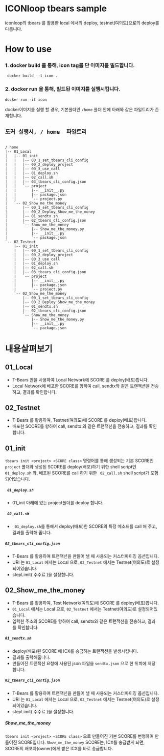 
# ICONloop tbears sample

iconloop의 tbears 를 활용한 local 에서의 deploy, testnet(여의도)으로의 deploy를 다룹니다.

# How to use
 
### 1. docker build 를 통해, icon tag를 단 이미지를 빌드합니다. 

 ``` docker build --t icon .```
 


### 2. docker run 을 통해, 빌드된 이미지를 실행시킵니다. 

 ``` docker run -it icon ```
 

docker이미지를 실행 할 경우, 기본폴더인 ``` /home ```  폴더 안에 아래와 같은 파일트리가 존재합니다. 


## `도커 실행시, / home  파일트리` 

``` 

/ home
|-- 01_Local
|   |-- 01_init
|   |   |-- 00_1_set_tbears_cli_config
|   |   |-- 00_2_deploy_project
|   |   |-- 00_3_use_call
|   |   |-- 01_deploy.sh
|   |   |-- 02_call.sh
|   |   |-- 03_tbears_cli_config.json
|   |   `-- project
|   |       |-- __init__.py
|   |       |-- package.json
|   |       `-- project.py
|   `-- 02_Show_me_the_money
|       |-- 00_1_set_tbears_cli_config
|       |-- 00_2_Deploy_Show_me_the_money
|       |-- 01_sendtx.sh
|       |-- 02_tbears_cli_config.json
|       `-- Show_me_the_money
|           |-- Show_me_the_money.py
|           |-- __init__.py
|           `-- package.json
`-- 02_Testnet
    |-- 01_init
    |   |-- 00_1_set_tbears_cli_config
    |   |-- 00_2_deploy_project
    |   |-- 00_3_use_call
    |   |-- 01_deploy.sh
    |   |-- 02_call.sh
    |   |-- 03_tbears_cli_config.json
    |   `-- project
    |       |-- __init__.py
    |       |-- package.json
    |       `-- project.py
    `-- 02_Show_me_the_money
        |-- 00_1_set_tbears_cli_config
        |-- 00_2_Deploy_Show_me_the_money
        |-- 01_sendtx.sh
        |-- 02_tbears_cli_config.json
        `-- Show_me_the_money
            |-- Show_me_the_money.py
            |-- __init__.py
            `-- package.json
 ```



# 내용살펴보기 

## 01_Local 

* T-Bears 만을 사용하여 Local Network에 SCORE 를 deploy(배포)합니다.
* Local Network에 배포한 SCORE를 향하여 call, sendtx와 같은 트랜잭션을 전송하고, 결과를 확인합니다. 

## 02_Testnet

* T-Bears 를 활용하여, Testnet(여의도)에 SCORE 를 deploy(배포)합니다. 
* 배포한 SCORE를 향하여 call, sendtx 와 같은 트랜잭션을 전송하고, 결과를 확인합니다. 

## 01_init 

``` tbears init <project> <SCORE class> ``` 명령어를 통해 생성되는 기본 SCORE인 ``` project ``` 폴더와 생성된 SCORE를 deploy(배포)하기 위한 shell script인 ``` 01_deploy.sh``` 와, 배포된 SCORE를 call 하기 위한  ``` 02_call.sh``` shell script가 포함되어있습니다.


##### ``` 01_deploy.sh```
- 01_init 아래에 있는 project폴더를 deploy 합니다.

##### ``` 02_call.sh```
- ``` 01_deploy.sh```를 통해서 deploy(배포)한 SCORE의 특정 메소드를 call 해 주고, 결과를 출력해 줍니다.

##### ``` 02_tbears_cli_config.json ```
- T-Bears 를 활용하여 트랜잭션을 만들어 낼 때 사용되는 커스터마이징 옵션입니다.
- URI 는 ``` 01_Local ``` 에서는 Local 으로, ``` 02_Testnet ``` 에서는 Testnet(여의도)로 설정되어있습니다. 
- stepLimit( 수수료 )을 설정합니다.

## 02_Show_me_the_money
* T-Bears 를 활용하여, Test Network(여의도)에 SCORE 를 deploy(배포)합니다.
* ``` 01_Local ``` 에서는 Local 으로, ``` 02_Testnet ``` 에서는 Testnet(여의도)로 설정되어있습니다. 
* 입력한 주소의 SCORE를 향하여 call, sendtx와 같은 트랜잭션을 전송하고, 결과를 확인합니다.


##### ``` 01_sendtx.sh ```

- deploy(배포)된 SCORE 에 ICX를 송금하는 트랜잭션을 발생시킵니다.
- 결과를 출력해줍니다. 
- 만들어진 트랜잭션 요청에 사용된 json 파일을 ``` sendtx.json ``` 으로 현 위치에 저장합니다. 

##### ``` 02_tbears_cli_config.json ```
- T-Bears 를 활용하여 트랜잭션을 만들어 낼 때 사용되는 커스터마이징 옵션입니다.
- URI 는 ``` 01_Local ``` 에서는 Local 으로, ``` 02_Testnet ``` 에서는 Testnet(여의도)로 설정되어있습니다. 
- stepLimit( 수수료 )을 설정합니다.

##### Show_me_the_money
``` tbears init <project> <SCORE class> ``` 으로 만들어진 기본 SCORE를 변형하여 만들어진 SCORE입니다. ```Show_me_the_money``` SCORE는, ICX를 송금받게 되면, SCORE의 배포자(owner)에게 받은 ICX를 바로 송금합니다.




